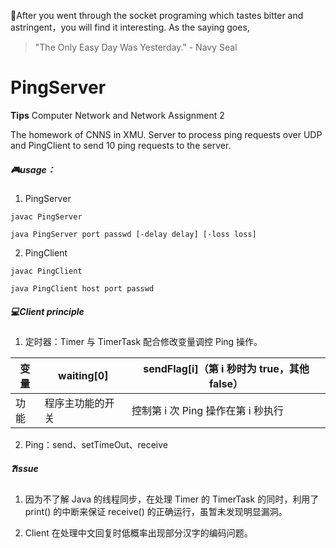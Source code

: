 🚀After you went through the socket programing which tastes bitter and astringent，you will find it interesting. As the saying goes,
> "The Only Easy Day Was Yesterday." - Navy Seal
# PingServer
**Tips** Computer Network and Network Assignment 2

The homework of CNNS in XMU.
Server to process ping requests over UDP and PingClient to send 10 ping requests to the server.


##### 🎮usage：

1. PingServer

```shell
javac PingServer

java PingServer port passwd [-delay delay] [-loss loss]
```

2. PingClient

```shell
javac PingClient

java PingClient host port passwd
```


##### 💻Client principle

1. 定时器：Timer 与 TimerTask 配合修改变量调控 Ping 操作。

| 变量 | waiting[0]       | sendFlag[i]（第 i 秒时为 true，其他 false） |
| ---- | ---------------- | ------------------------------------------- |
| 功能 | 程序主功能的开关 | 控制第 i 次 Ping 操作在第 i 秒执行          |

2. Ping：send、setTimeOut、receive


##### ❓issue

1. 因为不了解 Java 的线程同步，在处理 Timer 的 TimerTask 的同时，利用了 print() 的中断来保证 receive() 的正确运行，虽暂未发现明显漏洞。

2. Client 在处理中文回复时低概率出现部分汉字的编码问题。
